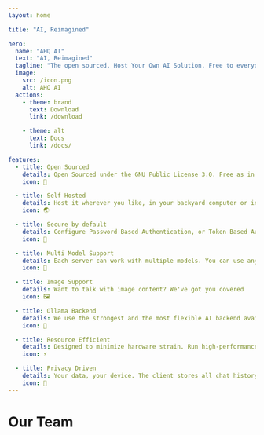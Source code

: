 ```yaml
---
layout: home

title: "AI, Reimagined"

hero:
  name: "AHQ AI"
  text: "AI, Reimagined"
  tagline: "The open sourced, Host Your Own AI Solution. Free to everyone, acessible to all"
  image:
    src: /icon.png
    alt: AHQ AI
  actions:
    - theme: brand
      text: Download
      link: /download

    - theme: alt
      text: Docs
      link: /docs/

features:
  - title: Open Sourced
    details: Open Sourced under the GNU Public License 3.0. Free as in Freedom. AHQ Softwares is a non profit open sourced-focused institution.
    icon: 📃

  - title: Self Hosted
    details: Host it wherever you like, in your backyard computer or in a data center or even at the ISS. It works everywhere just as you like.
    icon: 🌏

  - title: Secure by default
    details: Configure Password Based Authentication, or Token Based Authentication, or No Authentication. HTTPS Supported.
    icon: 🔐

  - title: Multi Model Support
    details: Each server can work with multiple models. You can use any model available from Ollama directly.
    icon: 🤖

  - title: Image Support
    details: Want to talk with image content? We've got you covered
    icon: 🖼️

  - title: Ollama Backend
    details: We use the strongest and the most flexible AI backend available, it is Ollama, the docker of AI
    icon: 🦙

  - title: Resource Efficient
    details: Designed to minimize hardware strain. Run high-performance inference thanks to our rust backend.
    icon: ⚡️

  - title: Privacy Driven
    details: Your data, your device. The client stores all chat history — never the server (when using the official build). Share history temporarily only when you choose to connect.
    icon: 📍
---
```


<script setup>
  import { VPTeamMembers } from 'vitepress/theme';

  const members = [
    {
      avatar: 'https://avatars.githubusercontent.com/u/84524025?v=4',
      name: 'Akshanabha Chakraborty',
      title: 'Creator',
      links: [
        { icon: 'github', link: 'https://github.com/ahqsoftwares' },
        { icon: 'x', link: 'https://x.com/ahqsoftwares' }
      ]
    },
    {
      avatar: 'https://avatars.githubusercontent.com/u/92421141?v=4',
      name: 'Rohan Murudkar',
      title: 'Co-Creator',
      links: [
        { icon: 'github', link: 'https://github.com/YourJailDev' },
      ]
    },
    {
      avatar: 'https://avatars.githubusercontent.com/u/72635727?v=4',
      name: 'Robinson Arysseril',
      title: 'Lead Developer',
      links: [
        { icon: 'github', link: 'https://github.com/death7654' },
      ]
    }
  ]

</script>

<div style="margin-top: 30px;" />

# Our Team

<VPTeamMembers size="small" :members />
